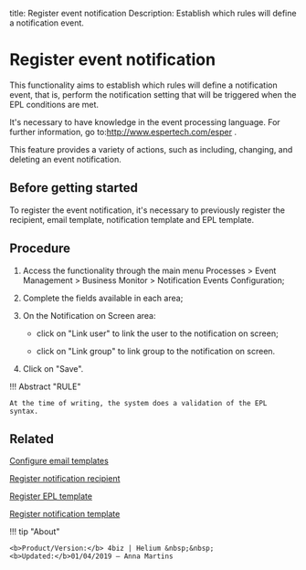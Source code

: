 title: Register event notification
Description: Establish which rules will define a notification event.
# Register event notification

This functionality aims to establish which rules will define a notification
event, that is, perform the notification setting that will be triggered when the
EPL conditions are met.

It's necessary to have knowledge in the event processing language. For further
information, go to:<http://www.espertech.com/esper> .

This feature provides a variety of actions, such as including, changing, and
deleting an event notification.

Before getting started
--------------------------

To register the event notification, it's necessary to previously register the
recipient, email template, notification template and EPL template.

Procedure
-------------

1.  Access the functionality through the main menu Processes \> Event Management
    \> Business Monitor \> Notification Events Configuration;

2.  Complete the fields available in each area;

3.  On the Notification on Screen area:

    * click on "Link user" to link the user to the notification on screen;

    * click on "Link group" to link group to the notification on screen.

1.  Click on "Save".


!!! Abstract "RULE"

    At the time of writing, the system does a validation of the EPL syntax.



Related
-------

[Configure email templates](/en-us/4biz-helium/platform-administration/email-settings/email-templates-configure-email-template.html)

[Register notification recipient](/en-us/4biz-helium/processes/event/configuration/register-notification-recipient.html)

[Register EPL template](/en-us/4biz-helium/processes/event/configuration/register-epl-template.html)

[Register notification template](/en-us/4biz-helium/additional-features/communication-and-notification/notification/configuration/template-create.html)


!!! tip "About"

    <b>Product/Version:</b> 4biz | Helium &nbsp;&nbsp;
    <b>Updated:</b>01/04/2019 – Anna Martins
